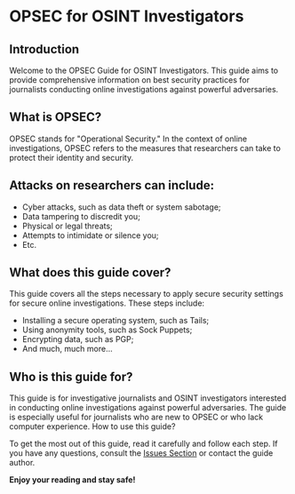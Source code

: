 # OPSEC for OSINT Investigators

## Introduction

Welcome to the OPSEC Guide for OSINT Investigators. This guide aims to provide comprehensive information on best security practices for journalists conducting online investigations against powerful adversaries.

## What is OPSEC?

OPSEC stands for "Operational Security." In the context of online investigations, OPSEC refers to the measures that researchers can take to protect their identity and security.

## Attacks on researchers can include:

* Cyber attacks, such as data theft or system sabotage;
* Data tampering to discredit you;
* Physical or legal threats;
* Attempts to intimidate or silence you;
* Etc.

## What does this guide cover?

This guide covers all the steps necessary to apply secure security settings for secure online investigations. These steps include:

* Installing a secure operating system, such as Tails;
* Using anonymity tools, such as Sock Puppets;
* Encrypting data, such as PGP;
* And much, much more...

## Who is this guide for?

This guide is for investigative journalists and OSINT investigators interested in conducting online investigations against powerful adversaries. The guide is especially useful for journalists who are new to OPSEC or who lack computer experience.
How to use this guide?

To get the most out of this guide, read it carefully and follow each step. If you have any questions, consult the <a href="https://github.com/AmazoniaLeaksOficial/OPSEC/issues" target="_blank">Issues Section</a> or contact the guide author.


**Enjoy your reading and stay safe!**
